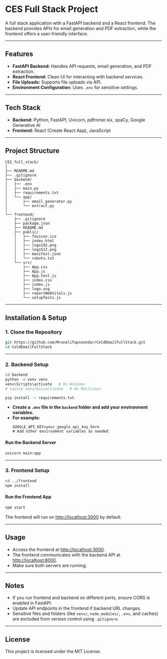 # CES Full Stack Project

A full stack application with a FastAPI backend and a React frontend. The backend provides APIs for email generation and PDF extraction, while the frontend offers a user-friendly interface.

---

## Features

- **FastAPI Backend:** Handles API requests, email generation, and PDF extraction.
- **React Frontend:** Clean UI for interacting with backend services.
- **File Uploads:** Supports file uploads via API.
- **Environment Configuration:** Uses `.env` for sensitive settings.

---

## Tech Stack

- **Backend:** Python, FastAPI, Uvicorn, pdfminer.six, spaCy, Google Generative AI
- **Frontend:** React (Create React App), JavaScript

---

## Project Structure

```
CES_full_stack/
│
├── README.md
├── .gitignore
├── backend/
│   ├── .env
│   ├── main.py
│   ├── requirements.txt
│   └── app/
│       ├── email_generator.py
│       └── extract.py
│
└── frontend/
    ├── .gitignore
    ├── package.json
    ├── README.md
    ├── public/
    │   ├── favicon.ico
    │   ├── index.html
    │   ├── logo192.png
    │   ├── logo512.png
    │   ├── manifest.json
    │   └── robots.txt
    └── src/
        ├── App.css
        ├── App.js
        ├── App.test.js
        ├── index.css
        ├── index.js
        ├── logo.svg
        ├── reportWebVitals.js
        └── setupTests.js
```

---

## Installation & Setup

### 1. Clone the Repository

```bash
git https://github.com/MrunaliTupsoundar/ColdEmailFullStack.git
cd ColdEmailFullStack
```

---

### 2. Backend Setup

```bash
cd backend
python -m venv venv
venv\Scripts\activate   # On Windows
# source venv/bin/activate   # On Mac/Linux

pip install -r requirements.txt
```

- **Create a `.env` file in the `backend` folder and add your environment variables.**
- **For example:**
    ```
    GOOGLE_API_KEY=your_google_api_key_here
    # Add other environment variables as needed
    ```

#### Run the Backend Server

```bash
uvicorn main:app 
```

---

### 3. Frontend Setup

```bash
cd ../frontend
npm install
```

#### Run the Frontend App

```bash
npm start
```

The frontend will run on [http://localhost:3000](http://localhost:3000) by default.

---

## Usage

- Access the frontend at [http://localhost:3000](http://localhost:3000).
- The frontend communicates with the backend API at [http://localhost:8000](http://localhost:8000).
- Make sure both servers are running.

---

## Notes

- If you run frontend and backend on different ports, ensure CORS is enabled in FastAPI.
- Update API endpoints in the frontend if backend URL changes.
- Sensitive files and folders (like `venv/`, `node_modules/`, `.env`, and caches) are excluded from version control using `.gitignore`.

---

## License

This project is licensed under the MIT License.